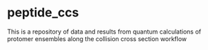 # peptide_ccs

This is a repository of data and results from quantum calculations of protomer ensembles along the collision cross section workflow
